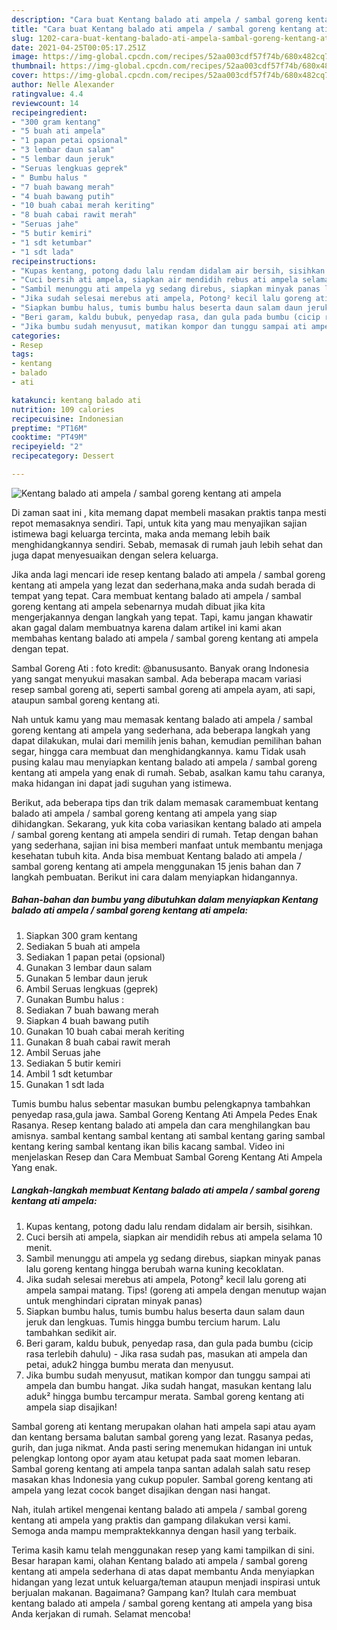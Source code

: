 ```yaml
---
description: "Cara buat Kentang balado ati ampela / sambal goreng kentang ati ampela yang enak Untuk Jualan"
title: "Cara buat Kentang balado ati ampela / sambal goreng kentang ati ampela yang enak Untuk Jualan"
slug: 1202-cara-buat-kentang-balado-ati-ampela-sambal-goreng-kentang-ati-ampela-yang-enak-untuk-jualan
date: 2021-04-25T00:05:17.251Z
image: https://img-global.cpcdn.com/recipes/52aa003cdf57f74b/680x482cq70/kentang-balado-ati-ampela-sambal-goreng-kentang-ati-ampela-foto-resep-utama.jpg
thumbnail: https://img-global.cpcdn.com/recipes/52aa003cdf57f74b/680x482cq70/kentang-balado-ati-ampela-sambal-goreng-kentang-ati-ampela-foto-resep-utama.jpg
cover: https://img-global.cpcdn.com/recipes/52aa003cdf57f74b/680x482cq70/kentang-balado-ati-ampela-sambal-goreng-kentang-ati-ampela-foto-resep-utama.jpg
author: Nelle Alexander
ratingvalue: 4.4
reviewcount: 14
recipeingredient:
- "300 gram kentang"
- "5 buah ati ampela"
- "1 papan petai opsional"
- "3 lembar daun salam"
- "5 lembar daun jeruk"
- "Seruas lengkuas geprek"
- " Bumbu halus "
- "7 buah bawang merah"
- "4 buah bawang putih"
- "10 buah cabai merah keriting"
- "8 buah cabai rawit merah"
- "Seruas jahe"
- "5 butir kemiri"
- "1 sdt ketumbar"
- "1 sdt lada"
recipeinstructions:
- "Kupas kentang, potong dadu lalu rendam didalam air bersih, sisihkan."
- "Cuci bersih ati ampela, siapkan air mendidih rebus ati ampela selama 10 menit."
- "Sambil menunggu ati ampela yg sedang direbus, siapkan minyak panas lalu goreng kentang hingga berubah warna kuning kecoklatan."
- "Jika sudah selesai merebus ati ampela, Potong² kecil lalu goreng ati ampela sampai matang. Tips! (goreng ati ampela dengan menutup wajan untuk menghindari cipratan minyak panas)"
- "Siapkan bumbu halus, tumis bumbu halus beserta daun salam daun jeruk dan lengkuas. Tumis hingga bumbu tercium harum. Lalu tambahkan sedikit air."
- "Beri garam, kaldu bubuk, penyedap rasa, dan gula pada bumbu (cicip rasa terlebih dahulu) Jika rasa sudah pas, masukan ati ampela dan petai, aduk2 hingga bumbu merata dan menyusut."
- "Jika bumbu sudah menyusut, matikan kompor dan tunggu sampai ati ampela dan bumbu hangat. Jika sudah hangat, masukan kentang lalu aduk² hingga bumbu tercampur merata. Sambal goreng kentang ati ampela siap disajikan!"
categories:
- Resep
tags:
- kentang
- balado
- ati

katakunci: kentang balado ati 
nutrition: 109 calories
recipecuisine: Indonesian
preptime: "PT16M"
cooktime: "PT49M"
recipeyield: "2"
recipecategory: Dessert

---
```



![Kentang balado ati ampela / sambal goreng kentang ati ampela](https://img-global.cpcdn.com/recipes/52aa003cdf57f74b/680x482cq70/kentang-balado-ati-ampela-sambal-goreng-kentang-ati-ampela-foto-resep-utama.jpg)

Di zaman  saat ini , kita memang dapat membeli masakan praktis tanpa mesti repot memasaknya sendiri. Tapi, untuk kita yang mau menyajikan sajian istimewa bagi keluarga tercinta, maka anda memang lebih baik menghidangkannya sendiri. Sebab, memasak di rumah jauh lebih sehat dan juga dapat menyesuaikan dengan selera keluarga.

Jika anda lagi mencari ide resep kentang balado ati ampela / sambal goreng kentang ati ampela yang lezat dan sederhana,maka anda sudah berada di tempat yang tepat. Cara membuat kentang balado ati ampela / sambal goreng kentang ati ampela  sebenarnya mudah dibuat jika kita mengerjakannya dengan langkah yang tepat. Tapi, kamu jangan khawatir akan gagal dalam membuatnya 
karena dalam artikel ini kami akan membahas kentang balado ati ampela / sambal goreng kentang ati ampela dengan tepat.  

Sambal Goreng Ati : foto kredit: @banususanto. Banyak orang Indonesia yang sangat menyukui masakan sambal. Ada beberapa macam variasi resep sambal goreng ati, seperti sambal goreng ati ampela ayam, ati sapi, ataupun sambal goreng kentang ati.

Nah untuk kamu yang mau memasak kentang balado ati ampela / sambal goreng kentang ati ampela yang sederhana, ada beberapa langkah yang dapat dilakukan, mulai dari memilih jenis bahan, kemudian pemilihan bahan segar, hingga cara membuat dan menghidangkannya. kamu Tidak usah pusing kalau mau menyiapkan kentang balado ati ampela / sambal goreng kentang ati ampela yang enak di rumah. Sebab, asalkan kamu  tahu caranya, maka hidangan ini dapat jadi suguhan yang istimewa.

Berikut, ada beberapa tips dan trik dalam memasak caramembuat kentang balado ati ampela / sambal goreng kentang ati ampela yang siap dihidangkan. Sekarang, yuk kita coba variasikan kentang balado ati ampela / sambal goreng kentang ati ampela sendiri di rumah. Tetap dengan bahan yang sederhana, sajian ini bisa memberi manfaat untuk membantu menjaga kesehatan tubuh kita. Anda bisa membuat Kentang balado ati ampela / sambal goreng kentang ati ampela menggunakan 15 jenis bahan dan 7 langkah pembuatan. Berikut ini cara dalam menyiapkan hidangannya.

<!--inarticleads1-->

##### Bahan-bahan dan bumbu yang dibutuhkan dalam menyiapkan Kentang balado ati ampela / sambal goreng kentang ati ampela:

1. Siapkan 300 gram kentang
1. Sediakan 5 buah ati ampela
1. Sediakan 1 papan petai (opsional)
1. Gunakan 3 lembar daun salam
1. Gunakan 5 lembar daun jeruk
1. Ambil Seruas lengkuas (geprek)
1. Gunakan  Bumbu halus :
1. Sediakan 7 buah bawang merah
1. Siapkan 4 buah bawang putih
1. Gunakan 10 buah cabai merah keriting
1. Gunakan 8 buah cabai rawit merah
1. Ambil Seruas jahe
1. Sediakan 5 butir kemiri
1. Ambil 1 sdt ketumbar
1. Gunakan 1 sdt lada


Tumis bumbu halus sebentar masukan bumbu pelengkapnya tambahkan penyedap rasa,gula jawa. Sambal Goreng Kentang Ati Ampela Pedes Enak Rasanya. Resep kentang balado ati ampela dan cara menghilangkan bau amisnya. sambal kentang sambal kentang ati sambal kentang garing sambal kentang kering sambal kentang ikan bilis kacang sambal. Video ini menjelaskan Resep dan Cara Membuat Sambal Goreng Kentang Ati Ampela Yang enak. 

<!--inarticleads2-->

##### Langkah-langkah membuat Kentang balado ati ampela / sambal goreng kentang ati ampela:

1. Kupas kentang, potong dadu lalu rendam didalam air bersih, sisihkan.
1. Cuci bersih ati ampela, siapkan air mendidih rebus ati ampela selama 10 menit.
1. Sambil menunggu ati ampela yg sedang direbus, siapkan minyak panas lalu goreng kentang hingga berubah warna kuning kecoklatan.
1. Jika sudah selesai merebus ati ampela, Potong² kecil lalu goreng ati ampela sampai matang. Tips! (goreng ati ampela dengan menutup wajan untuk menghindari cipratan minyak panas)
1. Siapkan bumbu halus, tumis bumbu halus beserta daun salam daun jeruk dan lengkuas. Tumis hingga bumbu tercium harum. Lalu tambahkan sedikit air.
1. Beri garam, kaldu bubuk, penyedap rasa, dan gula pada bumbu (cicip rasa terlebih dahulu) - Jika rasa sudah pas, masukan ati ampela dan petai, aduk2 hingga bumbu merata dan menyusut.
1. Jika bumbu sudah menyusut, matikan kompor dan tunggu sampai ati ampela dan bumbu hangat. Jika sudah hangat, masukan kentang lalu aduk² hingga bumbu tercampur merata. Sambal goreng kentang ati ampela siap disajikan!


Sambal goreng ati kentang merupakan olahan hati ampela sapi atau ayam dan kentang bersama balutan sambal goreng yang lezat. Rasanya pedas, gurih, dan juga nikmat. Anda pasti sering menemukan hidangan ini untuk pelengkap lontong opor ayam atau ketupat pada saat momen lebaran. Sambal goreng kentang ati ampela tanpa santan adalah salah satu resep masakan khas Indonesia yang cukup populer. Sambal goreng kentang ati ampela yang lezat cocok banget disajikan dengan nasi hangat. 

Nah, itulah artikel mengenai  kentang balado ati ampela / sambal goreng kentang ati ampela  yang praktis dan gampang dilakukan versi kami. Semoga anda mampu mempraktekkannya dengan hasil yang terbaik. 

Terima kasih kamu telah menggunakan resep yang kami tampilkan di sini. Besar harapan kami, olahan  Kentang balado ati ampela / sambal goreng kentang ati ampela sederhana di atas dapat membantu Anda menyiapkan hidangan yang lezat untuk keluarga/teman ataupun menjadi inspirasi untuk berjualan makanan. Bagaimana? Gampang kan? Itulah cara membuat kentang balado ati ampela / sambal goreng kentang ati ampela yang bisa Anda kerjakan di rumah. Selamat mencoba!

